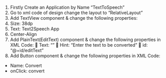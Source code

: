 1) Firstly Create an Application by Name “TextToSpeech”
2) Go to xml code of design change the layout to “RelativeLayout”
3) Add TextView component & change the following properties:
4) Size: 38dp
5) Text: Text2Speech App
6) Center-Align
7) Add PlainText(EditText) component & change the following properties in XML
Code:
 Text: “”
 Hint: “Enter the text to be converted”
 id: “@+id/editText”
8) Add Button component & change the following properties in XML Code:
- Name: Convert
- onClick: convert